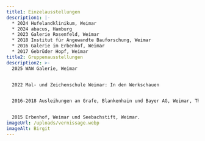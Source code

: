 ```yaml
---
title1: Einzelausstellungen
description1: |-
  * 2024 Hufelandklinikum, Weimar
  * 2024 abacus, Hamburg
  * 2023 Galerie Rosenfeld, Weimar
  * 2018 Institut für Angewandte Bauforschung, Weimar
  * 2016 Galerie im Erbenhof, Weimar
  * 2017 Gebrüder Hopf, Weimar
title2: Gruppenausstellungen
description2: >-
  2025 WAW Galerie, Weimar


  2022 Mal- und Zeichenschule Weimar: In den Werkschauen


  2016-2018 Ausleihungen an Grafe, Blankenhain und Bayer AG, Weimar, Thüringer Landtag


  2015 Erbenhof, Weimar und Seebachstift, Weimar.
imageUrl: /uploads/vernissage.webp
imageAlt: Birgit
---
```

